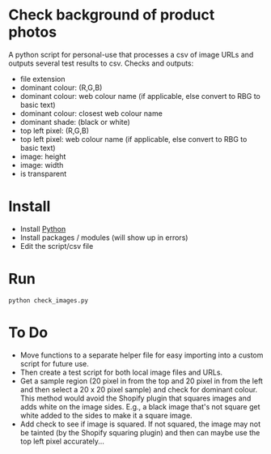 # Check background of product photos
A python script for personal-use that processes a csv of image URLs and outputs several test results to csv. Checks and outputs:
- file extension
- dominant colour: (R,G,B)
- dominant colour: web colour name (if applicable, else convert to RBG to basic text)
- dominant colour: closest web colour name
- dominant shade: (black or white)
- top left pixel: (R,G,B)
- top left pixel: web colour name (if applicable, else convert to RBG to basic text)
- image: height
- image: width
- is transparent

# Install
- Install [Python](https://www.python.org/downloads/)
- Install packages / modules (will show up in errors)
- Edit the script/csv file

# Run
`python check_images.py`

# To Do
- Move functions to a separate helper file for easy importing into a custom script for future use.
- Then create a test script for both local image files and URLs.
- Get a sample region (20 pixel in from the top and 20 pixel in from the left and then select a 20 x 20 pixel sample) and check for dominant colour. This method would avoid the Shopify plugin that squares images and adds white on the image sides. E.g., a black image that's not square get white added to the sides to make it a square image.
- Add check to see if image is squared. If not squared, the image may not be tainted (by the Shopify squaring plugin) and then can maybe use the top left pixel accurately...
